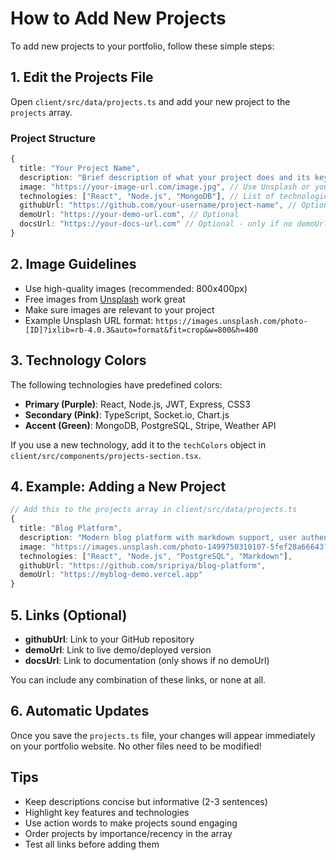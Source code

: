 # How to Add New Projects

To add new projects to your portfolio, follow these simple steps:

## 1. Edit the Projects File

Open `client/src/data/projects.ts` and add your new project to the `projects` array.

### Project Structure

```typescript
{
  title: "Your Project Name",
  description: "Brief description of what your project does and its key features",
  image: "https://your-image-url.com/image.jpg", // Use Unsplash or your own images
  technologies: ["React", "Node.js", "MongoDB"], // List of technologies used
  githubUrl: "https://github.com/your-username/project-name", // Optional
  demoUrl: "https://your-demo-url.com", // Optional
  docsUrl: "https://your-docs-url.com" // Optional - only if no demoUrl
}
```

## 2. Image Guidelines

- Use high-quality images (recommended: 800x400px)
- Free images from [Unsplash](https://unsplash.com/) work great
- Make sure images are relevant to your project
- Example Unsplash URL format: `https://images.unsplash.com/photo-[ID]?ixlib=rb-4.0.3&auto=format&fit=crop&w=800&h=400`

## 3. Technology Colors

The following technologies have predefined colors:
- **Primary (Purple)**: React, Node.js, JWT, Express, CSS3
- **Secondary (Pink)**: TypeScript, Socket.io, Chart.js
- **Accent (Green)**: MongoDB, PostgreSQL, Stripe, Weather API

If you use a new technology, add it to the `techColors` object in `client/src/components/projects-section.tsx`.

## 4. Example: Adding a New Project

```typescript
// Add this to the projects array in client/src/data/projects.ts
{
  title: "Blog Platform",
  description: "Modern blog platform with markdown support, user authentication, comment system, and SEO optimization. Built with performance and user experience in mind.",
  image: "https://images.unsplash.com/photo-1499750310107-5fef28a66643?ixlib=rb-4.0.3&auto=format&fit=crop&w=800&h=400",
  technologies: ["React", "Node.js", "PostgreSQL", "Markdown"],
  githubUrl: "https://github.com/sripriya/blog-platform",
  demoUrl: "https://myblog-demo.vercel.app"
}
```

## 5. Links (Optional)

- **githubUrl**: Link to your GitHub repository
- **demoUrl**: Link to live demo/deployed version
- **docsUrl**: Link to documentation (only shows if no demoUrl)

You can include any combination of these links, or none at all.

## 6. Automatic Updates

Once you save the `projects.ts` file, your changes will appear immediately on your portfolio website. No other files need to be modified!

## Tips

- Keep descriptions concise but informative (2-3 sentences)
- Highlight key features and technologies
- Use action words to make projects sound engaging
- Order projects by importance/recency in the array
- Test all links before adding them